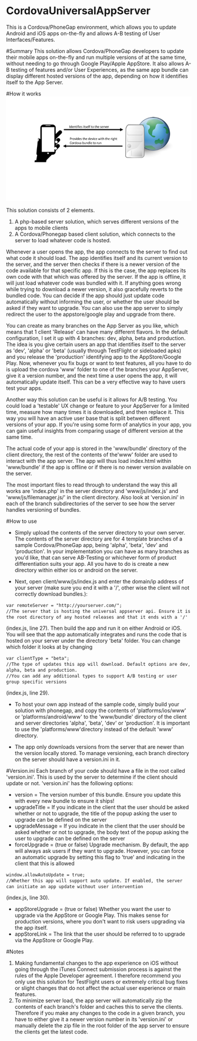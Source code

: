 # CordovaUniversalAppServer
This is a Cordova/PhoneGap environment, which allows you to update Android and iOS apps on-the-fly and allows A-B testing of User Interfaces/Features.

#Summary
This solution allows Cordova/PhoneGap developers to update their mobile apps on-the-fly and run multiple versions of at the same time, without needing to go through Google Play/Apple AppStore. It also allows A-B testing of features and/or User Experiences, as the same app bundle can display different hosted versions of the app, depending on how it identifies itself to the App Server.

#How it works
![alt tag](https://raw.githubusercontent.com/rogerdcarvalho/CordovaUniversalAppServer/master/Illustration.png)

This solution consists of 2 elements.

1. A php-based server solution, which serves different versions of the apps to mobile clients
2. A Cordova/Phonegap based client solution, which connects to the server to load whatever code is hosted. 

Whenever a user opens the app, the app connects to the server to find out what code it should load. The app identifies itself and its current version to the server, and the server then checks if there is a newer version of the code available for that specific app. If this is the case, the app replaces its own code with that which was offered by the server. If the app is offline, it will just load whatever code was bundled with it. If anything goes wrong while trying to download a newer version, it also gracefully reverts to the bundled code. You can decide if the app should just update code automatically without informing the user, or whether the user should be asked if they want to upgrade. You can also use the app server to simply redirect the user to the appstore/google play and upgrade from there.

You can create as many branches on the App Server as you like, which means that 1 client 'Release' can have many different flavors. In the default configuration, I set it up with 4 branches: dev, alpha, beta and production. The idea is you give certain users an app that identifies itself to the server as 'dev', 'alpha' or 'beta' (usually through TestFlight or sideloaded apks) and you release the 'production' identifying app to the AppStore/Google Play. Now, whenever you fix bugs or want to test features, all you have to do is upload the cordova 'www' folder to one of the branches your AppServer, give it a version number, and the next time a user opens the app, it will automatically update itself. This can be a very effective way to have users test your apps.

Another way this solution can be useful is it allows for A/B testing. You could load a 'testable' UX change or feature to your AppServer for a limited time, measure how many times it is downloaded, and then replace it. This way you will have an active user base that is split between different versions of your app. If you're using some form of analytics in your app, you can gain useful insights from comparing usage of different version at the same time. 

The actual code of your app is stored in the 'www/bundle' directory of the client directory, the rest of the contents of the'www' folder are used to interact with the app server. The app will thus load index.html within 'www/bundle' if the app is offline or if there is no newer version available on the server. 

The most important files to read through to understand the way this all works are 'index.php' in the server directory and 'www/js/index.js' and 'www/js/filemanager.js/' in the client directory. Also look at 'version.ini' in each of the branch subdirectories of the server to see how the server handles versioning of bundles.

#How to use
- Simply upload the contents of the server directory to your own server. The contents of the server directory are for 4 template branches of a sample Cordova/PhoneGap app, being 'alpha', 'beta', 'dev' and 'production'. In your implementation you can have as many branches as you'd like, that can serve AB-Testing or whichever form of product differentiation suits your app. All you have to do is create a new directory within either ios or android on the server.

- Next, open client/www/js/index.js and enter the domain/ip address of your server (make sure you end it with a '/', other wise the client will not correctly download bundles.):
```
var remoteServer = "http://yourserver.com/";
//The server that is hosting the universal appserver api. Ensure it is the root directory of any hosted releases and that it ends with a '/'
```
(index.js, line 27).
Then build the app and run it on either Android or iOS. You will see that the app automatically integrates and runs the code that is hosted on your server under the directory 'beta' folder. You can change which folder it looks at by changing 
```
var clientType = "beta";
//The type of updates this app will download. Default options are dev, alpha, beta and production. 
//You can add any additional types to support A/B testing or user group specific versions
```
(index.js, line 29).

- To host your own app instead of the sample code, simply build your solution with phonegap, and copy the contents of 'platforms/ios/www' or 'platforms/android/www' to the 'www/bundle' directory of the client and server directories 'alpha', 'beta', 'dev' or 'production'. It is important to use the 'platforms/www'directory instead of the default 'www' directory.

- The app only downloads versions from the server that are newer than the version locally stored. To manage versioning, each branch directory on the server should have a version.ini in it.

#Version.ini
Each branch of your code should have a file in the root called 'version.ini'. This is used by the server to determine if the client should update or not. 'version.ini' has the following options:

- version = The version number of this bundle. Ensure you update this with every new bundle to ensure it ships!
- upgradeTitle = If you indicate in the client that the user should be asked whether or not to upgrade, the title of the popup asking the user to upgrade can be defined on the server
- upgradeMessage = If you indicate in the client that the user should be asked whether or not to upgrade, the body text of the popup asking the user to upgrade can be defined on the server
- forceUpgrade = (true or false) Upgrade mechanism. By default, the app will always ask users if they want to upgrade. However, you can force an automatic upgrade by setting this flag to 'true' and indicating in the client that this is allowed

```
window.allowAutoUpdate = true;
//Whether this app will support auto update. If enabled, the server can initiate an app update without user intervention
```
(index.js, line 30).

- appStoreUpgrade = (true or false) Whether you want the user to upgrade via the AppStore or Google Play. This makes sense for production versions, where you don't want to risk users upgrading via the app itself.
- appStoreLink = The link that the user should be referred to to upgrade via the AppStore or Google Play.

#Notes
1. Making fundamental changes to the app experience on iOS without going through the iTunes Connect submission process is against the rules of the Apple Developer agreement. I therefore recommend you only use this solution for TestFlight users or extremely critical bug fixes or slight changes that do not affect the actual user experience or main features.
2. To minimize server load, the app server will automatically zip the contents of each branch's folder and caches this to serve the clients. Therefore if you make any changes to the code in a given branch, you have to either give it a newer version number in its 'version.ini' or manually delete the zip file in the root folder of the app server to ensure the clients get the latest code.
